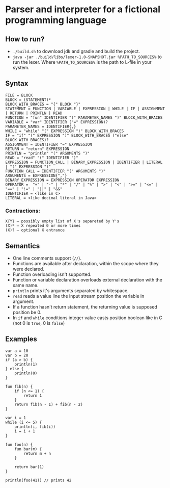 # Parser and interpreter for a fictional programming language

## How to run?
* `./build.sh` to download jdk and gradle and build the project.
* `java -jar ./build/libs/lexer-1.0-SNAPSHOT.jar %PATH_TO_SOURCES%` to run the lexer. Where `%PATH_TO_SOURCES%` is the path to L-file in your system.


## Syntax
```
FILE = BLOCK
BLOCK = (STATEMENT)*
BLOCK_WITH_BRACES = "{" BLOCK "}"
STATEMENT = FUNCTION | VARIABLE | EXPRESSION | WHILE | IF | ASSIGNMENT | RETURN | PRINTLN | READ
FUNCTION = "fun" IDENTIFIER "(" PARAMETER_NAMES ")" BLOCK_WITH_BRACES
VARIABLE = "var" IDENTIFIER ("=" EXPRESSION)?
PARAMETER_NAMES = IDENTIFIER{,}
WHILE = "while" "(" EXPRESSION ")" BLOCK_WITH_BRACES
IF = "if" "(" EXPRESSION ")" BLOCK_WITH_BRACES ("else" BLOCK_WITH_BRACES)?
ASSIGNMENT = IDENTIFIER "=" EXPRESSION
RETURN = "return" EXPRESSION
PRINTLN = "println" "(" ARGUMENTS ")"
READ = "read" "(" IDENTIFIER ")"
EXPRESSION = FUNCTION_CALL | BINARY_EXPRESSION | IDENTIFIER | LITERAL | "(" EXPRESSION ")"
FUNCTION_CALL = IDENTIFIER "(" ARGUMENTS ")"
ARGUMENTS = EXPRESSION{","}
BINARY_EXPRESSION = EXPRESSION OPERATOR EXPRESSION
OPERATOR =  "+" | "-" | "*" | "/" | "%" | ">" | "<" | ">=" | "<=" | "==" | "!=" | "||" | "&&"
IDENTIFIER = <like in C>
LITERAL = <like decimal literal in Java>

```

### Contractions:
```
X{Y} – possibly empty list of X's separeted by Y's
(X)* – X repeated 0 or more times
(X)? – optional X entrance
```

## Semantics
- One line comments support (`//`).
- Functions are available after declaration, within the scope where they were declared.
- Function overloading isn't supported.
- Function or variable declaration overloads external declaration with the same name.
- `println` prints it's arguments separated by whitespace.
- `read` reads a value line the input stream position the variable in argument.
- If a function hasn't return statement, the returning value is supposed position be 0.
- In `if` and `while` conditions integer value casts position boolean like in C (not 0 is `true`, 0 is `false`)

## Examples
```
var a = 10
var b = 20
if (a > b) {
    println(1)
} else {
    println(0)
}
```

```
fun fib(n) {
    if (n <= 1) {
        return 1
    }
    return fib(n - 1) + fib(n - 2)
}

var i = 1
while (i <= 5) {
    println(i, fib(i))
    i = i + 1
}
```

```
fun foo(n) {
    fun bar(m) {
        return m + n
    }

    return bar(1)
}

println(foo(41)) // prints 42
```

